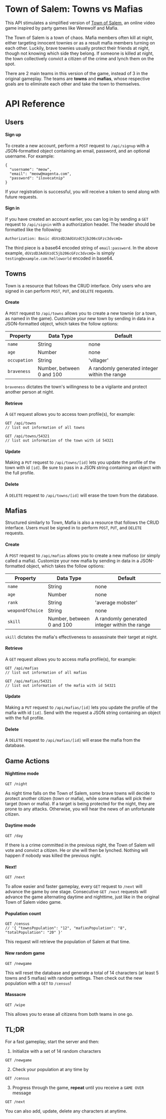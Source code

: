 # Town of Salem: Towns vs Mafias

This API stimulates a simplified version of [Town of Salem](https://www.blankmediagames.com/), an online video game inspired by party games like Werewolf and Mafia.

The Town of Salem is a town of chaos. Mafia members often kill at night, either targeting innocent townies or as a result mafia members turning on each other. Luckily, brave townies usually protect their friends at night, though not knowing which side they belong. If someone is killed at night, the town collectively convict a citizen of the crime and lynch them on the spot.

There are 2 main teams in this version of the game, instead of 3 in the original gameplay. The teams are **towns** and **mafias**, whose respective goals are to eliminate each other and take the town to themselves.

# API Reference
## Users
#### Sign up
To create a new account, perform a `POST` request to `/api/signup` with a JSON-formatted object containing an email, password, and an optional username. For example:
```
{
  "username": "meow",
  "email": "meow@magenta.com",
  "password": "ilovecatnip"
}
```
If your registration is successful, you will receive a token to send along with future requests.

#### Sign in
If you have created an account earlier, you can log in by sending a `GET` request to `/api/signin` with a authorization header. The header should be formatted like the following:
```
Authorization: Basic dGVzdDJAdGVzdC5jb206cGFzc3dvcmQ=
```
The third piece is a base64 encoded string of `email:password`. In the above example, `dGVzdDJAdGVzdC5jb206cGFzc3dvcmQ=` is simply `testing@example.com:helloworld` encoded in base64.

## Towns
Town is a resource that follows the CRUD interface. Only users who are signed in can perform `POST`, `PUT`, and `DELETE` requests.

#### Create
A `POST` request to `/api/towns` allows you to create a new townie (or a town, as named in the game). Customize your new town by sending in data in a JSON-formatted object, which takes the follow options:

| Property     | Data Type | Default    |
| ------------ | --------- | ---------- |
| `name`       | String    | none       |
| `age`        | Number    | none       |
| `occupation` | String    | 'villager' |
| `braveness`  | Number, between 0 and 100 | A randomly generated integer within the range |
`braveness` dictates the town's willingness to be a vigilante and protect another person at night.

#### Retrieve
A `GET` request allows you to access town profile(s), for example:
```
GET /api/towns
// list out information of all towns

GET /api/towns/54321
// list out information of the town with id 54321
```

#### Update
Making a `PUT` request to `/api/towns/[id]` lets you update the profile of the town with id `[id]`. Be sure to pass in a JSON string containing an object with the full profile.

#### Delete
A `DELETE` request to `/api/towns/[id]` will erase the town from the database.


## Mafias
Structured similarly to Town, Mafia is also a resource that follows the CRUD interface.  Users must be signed in to perform `POST`, `PUT`, and `DELETE` requests.

#### Create
A `POST` request to `/api/mafias` allows you to create a new mafioso (or simply called a mafia). Customize your new mafia by sending in data in a JSON-formatted object, which takes the follow options:

| Property         | Data Type | Default    |
| ---------------- | --------- | ---------- |
| `name`           | String    | none       |
| `age`            | Number    | none       |
| `rank`           | String    | 'average mobster' |
| `weaponOfChoice` | String    | none       |
| `skill`          | Number, between 0 and 100 | A randomly generated integer within the range |
`skill` dictates the mafia's effectiveness to assassinate their target at night.

#### Retrieve
A `GET` request allows you to access mafia profile(s), for example:
```
GET /api/mafias
// list out information of all mafias

GET /api/mafias/54321
// list out information of the mafia with id 54321
```

#### Update
Making a `PUT` request to `/api/mafias/[id]` lets you update the profile of the mafia with id `[id]`. Send with the request a JSON string containing an object with the full profile.

#### Delete
A `DELETE` request to `/api/mafias/[id]` will erase the mafia from the database.


## Game Actions
#### Nighttime mode
```
GET /night
```
As night time falls on the Town of Salem, some brave towns will decide to protect another citizen (town or mafia), while some mafias will pick their target (town or mafia). If a target is being protected for the night, they are prone to any attacks. Otherwise, you will hear the news of an unfortunate citizen.

#### Daytime mode
```
GET /day
```
If there is a crime committed in the previous night, the Town of Salem will vote and convict a citizen. He or she will then be lynched. Nothing will happen if nobody was killed the previous night.

#### Next!
```
GET /next
```
To allow easier and faster gameplay, every `GET` request to `/next` will advance the game by one stage. Consecutive `GET /next` requests will advance the game alternating daytime and nighttime, just like in the original Town of Salem video game.

#### Population count
```
GET /census
// '{ "townsPopulation": "12", "mafiasPopulation": "8", "totalPopulation": "20" }'
```
This request will retrieve the population of Salem at that time.

#### New random game
```
GET /newgame
```
This will reset the database and generate a total of 14 characters (at least 5 towns and 5 mafias) with random settings. Then check out the new population with a `GET` to `/census`!

#### Massacre
```
GET /wipe
```
This allows you to erase all citizens from both teams in one go.

## TL;DR
For a fast gameplay, start the server and then:
1. Initialize with a set of 14 random characters
```
GET /newgame
```
2. Check your population at any time by
```
GET /census
```
3. Progress through the game, **repeat** until you receive a `GAME OVER` message
```
GET /next
```

You can also add, update, delete any characters at anytime.
